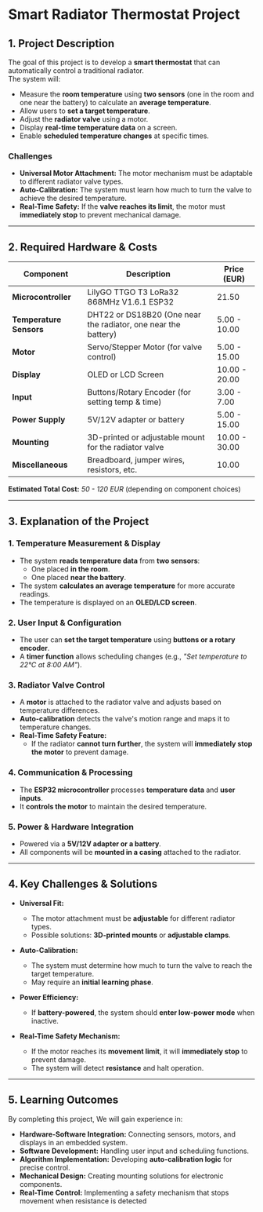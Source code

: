 # Smart Radiator Thermostat Project

## 1. Project Description

The goal of this project is to develop a **smart thermostat** that can automatically control a traditional radiator.  
The system will:
- Measure the **room temperature** using **two sensors** (one in the room and one near the battery) to calculate an **average temperature**.
- Allow users to **set a target temperature**.
- Adjust the **radiator valve** using a motor.
- Display **real-time temperature data** on a screen.
- Enable **scheduled temperature changes** at specific times.

### **Challenges**
- **Universal Motor Attachment:** The motor mechanism must be adaptable to different radiator valve types.
- **Auto-Calibration:** The system must learn how much to turn the valve to achieve the desired temperature.
- **Real-Time Safety:** If the **valve reaches its limit**, the motor must **immediately stop** to prevent mechanical damage.

---

## 2. Required Hardware & Costs

| Component | Description | Price (EUR) |
|-----------|------------|-------------|
| **Microcontroller** | LilyGO TTGO T3 LoRa32 868MHz V1.6.1 ESP32 | 21.50 |
| **Temperature Sensors** | DHT22 or DS18B20 (One near the radiator, one near the battery) | 5.00 - 10.00 |
| **Motor** | Servo/Stepper Motor (for valve control) | 5.00 - 15.00 |
| **Display** | OLED or LCD Screen | 10.00 - 20.00 |
| **Input** | Buttons/Rotary Encoder (for setting temp & time) | 3.00 - 7.00 |
| **Power Supply** | 5V/12V adapter or battery | 5.00 - 15.00 |
| **Mounting** | 3D-printed or adjustable mount for the radiator valve | 10.00 - 30.00 |
| **Miscellaneous** | Breadboard, jumper wires, resistors, etc. | 10.00 |

**Estimated Total Cost:** _50 - 120 EUR_ (depending on component choices)

---

## 3. Explanation of the Project

### **1. Temperature Measurement & Display**
- The system **reads temperature data** from **two sensors**:
  - One placed **in the room**.
  - One placed **near the battery**.
- The system **calculates an average temperature** for more accurate readings.
- The temperature is displayed on an **OLED/LCD screen**.

### **2. User Input & Configuration**
- The user can **set the target temperature** using **buttons or a rotary encoder**.
- A **timer function** allows scheduling changes (e.g., _"Set temperature to 22°C at 8:00 AM"_).

### **3. Radiator Valve Control**
- A **motor** is attached to the radiator valve and adjusts based on temperature differences.
- **Auto-calibration** detects the valve's motion range and maps it to temperature changes.
- **Real-Time Safety Feature:**  
  - If the radiator **cannot turn further**, the system will **immediately stop the motor** to prevent damage.

### **4. Communication & Processing**
- The **ESP32 microcontroller** processes **temperature data** and **user inputs**.
- It **controls the motor** to maintain the desired temperature.

### **5. Power & Hardware Integration**
- Powered via a **5V/12V adapter or a battery**.
- All components will be **mounted in a casing** attached to the radiator.

---

## 4. Key Challenges & Solutions

- **Universal Fit:**  
  - The motor attachment must be **adjustable** for different radiator types.  
  - Possible solutions: **3D-printed mounts** or **adjustable clamps**.

- **Auto-Calibration:**  
  - The system must determine how much to turn the valve to reach the target temperature.  
  - May require an **initial learning phase**.

- **Power Efficiency:**  
  - If **battery-powered**, the system should **enter low-power mode** when inactive.

- **Real-Time Safety Mechanism:**  
  - If the motor reaches its **movement limit**, it will **immediately stop** to prevent damage.
  - The system will detect **resistance** and halt operation.

---

## 5. Learning Outcomes

By completing this project, We will gain experience in:

- **Hardware-Software Integration:** Connecting sensors, motors, and displays in an embedded system.
- **Software Development:** Handling user input and scheduling functions.
- **Algorithm Implementation:** Developing **auto-calibration logic** for precise control.
- **Mechanical Design:** Creating mounting solutions for electronic components.
- **Real-Time Control:** Implementing a safety mechanism that stops movement when resistance is detected